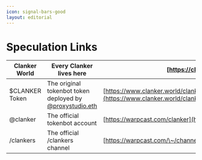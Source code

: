 ```yaml
---
icon: signal-bars-good
layout: editorial
---
```


# Speculation Links

| Clanker World  | Every Clanker lives here                                                                         | [https://clanker.world](https://clanker.world)                                                                                                               |
| -------------- | ------------------------------------------------------------------------------------------------ | ------------------------------------------------------------------------------------------------------------------------------------------------------------ |
| $CLANKER Token | The original tokenbot token deployed by [@proxystudio.eth](https://warpcast.com/proxystudio.eth) | [https://www.clanker.world/clanker/0x1bc0c42215582d5A085795f4baDbaC3ff36d1Bcb](https://www.clanker.world/clanker/0x1bc0c42215582d5A085795f4baDbaC3ff36d1Bcb) |
| @clanker       | The official tokenbot  account                                                                   | [https://warpcast.com/clanker](https://warpcast.com/clanker)                                                                                                 |
| /clankers      | The official /clankers channel                                                                   | [https://warpcast.com/\~/channel/clankers](https://warpcast.com/~/channel/clankers)                                                                          |

